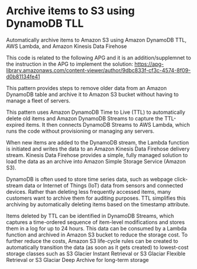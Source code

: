 # Archive items to S3 using DynamoDB TLL

Automatically archive items to Amazon S3 using Amazon DynamoDB TTL, AWS Lambda, and Amazon Kinesis Data Firehose

This code is related to the following APG and it is an addition/supplemnet to the instruction in the APG to implement the solution: https://apg-library.amazonaws.com/content-viewer/author/9dbc833f-cf3c-4574-8f09-d0b81134fe41

This pattern provides steps to remove older data from an Amazon DynamoDB table and archive it to Amazon S3 bucket without having to manage a fleet of servers. 

This pattern uses Amazon DynamoDB Time to Live (TTL) to automatically delete old items and Amazon DynamoDB Streams to capture the TTL-expired items. It then connects DynamoDB Streams to AWS Lambda, which runs the code without provisioning or managing any servers. 

When new items are added to the DynamoDB stream, the Lambda function is initiated and writes the data to an Amazon Kinesis Data Firehose delivery stream. Kinesis Data Firehose provides a simple, fully managed solution to load the data as an archive into Amazon Simple Storage Service (Amazon S3).

DynamoDB is often used to store time series data, such as webpage click-stream data or Internet of Things (IoT) data from sensors and connected devices. Rather than deleting less frequently accessed items, many customers want to archive them for auditing purposes. TTL simplifies this archiving by automatically deleting items based on the timestamp attribute. 

Items deleted by TTL can be identified in DynamoDB Streams, which captures a time-ordered sequence of item-level modifications and stores them in a log for up to 24 hours. This data can be consumed by a Lambda function and archived in Amazon S3 bucket to reduce the storage cost. To further reduce the costs, Amazon S3 life-cycle rules can be created to automatically transition the data (as soon as it gets created) to lowest-cost storage classes such as S3 Glacier Instant Retrieval or S3 Glaciar Flexible Retrieval or S3 Glaciar Deep Archive for long-term storage
